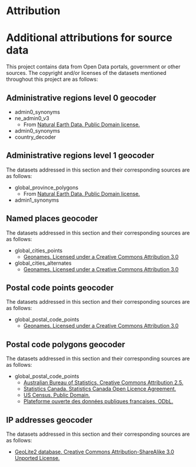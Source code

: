 # Attribution

# Additional attributions for source data
This project contains data from Open Data portals, government or other sources. The copyright and/or licenses of the datasets mentioned throughout this project are as follows:

## Administrative regions level 0 geocoder
* admin0_synonyms
* ne_admin0_v3
  * From [Natural Earth Data. Public Domain license.](http://www.naturalearthdata.com/about/terms-of-use/)
* admin0_synonyms
* country_decoder

## Administrative regions level 1 geocoder
The datasets addressed in this section and their corresponding sources are as follows:
* global_province_polygons
  * From [Natural Earth Data. Public Domain license.](http://www.naturalearthdata.com/about/terms-of-use/)
* admin1_synonyms

## Named places geocoder
The datasets addressed in this section and their corresponding sources are as follows:
* global_cities_points
  * [Geonames. Licensed under a Creative Commons Attribution 3.0](http://creativecommons.org/licenses/by/3.0/)
* global_cities_alternates
  * [Geonames. Licensed under a Creative Commons Attribution 3.0](http://creativecommons.org/licenses/by/3.0/)

## Postal code points geocoder
The datasets addressed in this section and their corresponding sources are as follows:
* global_postal_code_points
  * [Geonames. Licensed under a Creative Commons Attribution 3.0](http://creativecommons.org/licenses/by/3.0/)

## Postal code polygons geocoder
The datasets addressed in this section and their corresponding sources are as follows:
* global_postal_code_points
  * [Australian Bureau of Statistics. Creative Commons Attribution 2.5.](http://creativecommons.org/licenses/by/2.5/au/)
  * [Statistics Canada. Statistics Canada Open Licence Agreement.](http://www.statcan.gc.ca/reference/licence-eng.html)
  * [US Census. Public Domain.](https://ask.census.gov/faq.php?id=5000&faqId=537)
  * [Plateforme ouverte des données publiques françaises. ODbL.](http://opendatacommons.org/licenses/odbl/summary/)
  

## IP addresses geocoder
The datasets addressed in this section and their corresponding sources are as follows:
* [GeoLite2 database. Creative Commons Attribution-ShareAlike 3.0 Unported License.](http://creativecommons.org/licenses/by-sa/3.0/)

